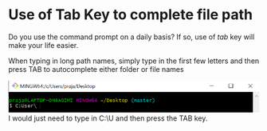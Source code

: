 # Use of Tab Key to complete file path

Do you use the command prompt on a daily basis? If so, use of *tab* key will make your life easier.

When typing in long path names, simply type in the first few letters and then press TAB to autocomplete either folder or file names

![See image](https://github.com/prajaktavpendse/projectpractice/blob/master/Images/Use_of_tab_key.PNG)
I would just need to type in C:\U and then press the TAB key.